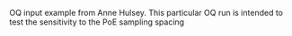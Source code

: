 OQ input example from Anne Hulsey. This particular OQ run is intended to test the sensitivity to the PoE sampling spacing
